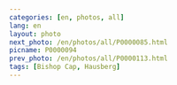 ```yaml
---
categories: [en, photos, all]
lang: en
layout: photo
next_photo: /en/photos/all/P0000085.html
picname: P0000094
prev_photo: /en/photos/all/P0000113.html
tags: [Bishop Cap, Hausberg]
---
```

